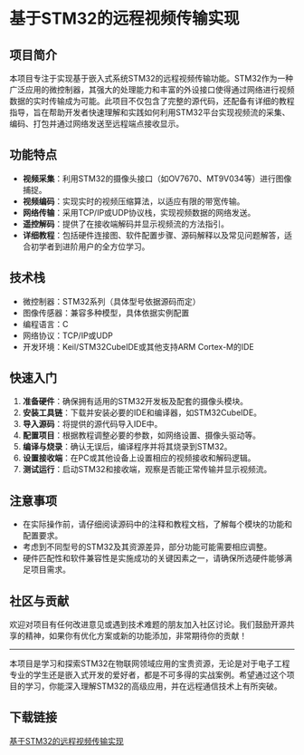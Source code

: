 # 基于STM32的远程视频传输实现

## 项目简介

本项目专注于实现基于嵌入式系统STM32的远程视频传输功能。STM32作为一种广泛应用的微控制器，其强大的处理能力和丰富的外设接口使得通过网络进行视频数据的实时传输成为可能。此项目不仅包含了完整的源代码，还配备有详细的教程指导，旨在帮助开发者快速理解和实践如何利用STM32平台实现视频流的采集、编码、打包并通过网络发送至远程端点接收显示。

## 功能特点

- **视频采集**：利用STM32的摄像头接口（如OV7670、MT9V034等）进行图像捕捉。
- **视频编码**：实现实时的视频压缩算法，以适应有限的带宽传输。
- **网络传输**：采用TCP/IP或UDP协议栈，实现视频数据的网络发送。
- **遥控解码**：提供了在接收端解码并显示视频流的方法指引。
- **详细教程**：包括硬件连接图、软件配置步骤、源码解释以及常见问题解答，适合初学者到进阶用户的全方位学习。

## 技术栈

- 微控制器：STM32系列（具体型号依据源码而定）
- 图像传感器：兼容多种模型，具体依据实例配置
- 编程语言：C
- 网络协议：TCP/IP或UDP
- 开发环境：Keil/STM32CubeIDE或其他支持ARM Cortex-M的IDE

## 快速入门

1. **准备硬件**：确保拥有适用的STM32开发板及配套的摄像头模块。
2. **安装工具链**：下载并安装必要的IDE和编译器，如STM32CubeIDE。
3. **导入源码**：将提供的源代码导入IDE中。
4. **配置项目**：根据教程调整必要的参数，如网络设置、摄像头驱动等。
5. **编译与烧录**：确认无误后，编译程序并将其烧录到STM32。
6. **设置接收端**：在PC或其他设备上设置相应的视频接收和解码逻辑。
7. **测试运行**：启动STM32和接收端，观察是否能正常传输并显示视频流。

## 注意事项

- 在实际操作前，请仔细阅读源码中的注释和教程文档，了解每个模块的功能和配置要求。
- 考虑到不同型号的STM32及其资源差异，部分功能可能需要相应调整。
- 硬件匹配性和软件兼容性是实施成功的关键因素之一，请确保所选硬件能够满足项目需求。

## 社区与贡献

欢迎对项目有任何改进意见或遇到技术难题的朋友加入社区讨论。我们鼓励开源共享的精神，如果你有优化方案或新的功能添加，非常期待你的贡献！

---

本项目是学习和探索STM32在物联网领域应用的宝贵资源，无论是对于电子工程专业的学生还是嵌入式开发的爱好者，都是不可多得的实战案例。希望通过这个项目的学习，你能深入理解STM32的高级应用，并在远程通信技术上有所突破。

## 下载链接

[基于STM32的远程视频传输实现](https://pan.quark.cn/s/8d4a5c075b3f)